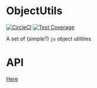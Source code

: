 # ObjectUtils

[![CircleCI](https://circleci.com/gh/hallais/ObjectUtils.svg?style=shield)](https://circleci.com/gh/hallais/ObjectUtils)
[![Test Coverage](https://api.codeclimate.com/v1/badges/c26150e9f05b1499d21c/test_coverage)](https://codeclimate.com/github/hallais/ObjectUtils/test_coverage)

A set of (simple?) `js` object utilities

# API

[Here](https://hallais.github.io/ObjectUtils/)